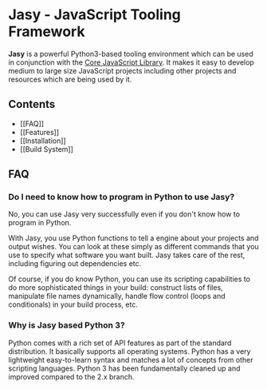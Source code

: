 Jasy - JavaScript Tooling Framework
===================================

**Jasy** is a powerful Python3-based tooling environment which can be used in conjunction with the [Core JavaScript Library](https://github.com/wpbasti/core). It makes it easy to develop medium to large size JavaScript projects including other projects and resources which are being used by it.

Contents
--------

* [[FAQ]]
* [[Features]]
* [[Installation]]
* [[Build System]]

FAQ
---

### Do I need to know how to program in Python to use Jasy?

No, you can use Jasy very successfully even if you don't know how to program in Python.

With Jasy, you use Python functions to tell a engine about your projects and output wishes. You can look at these simply as different commands that you use to specify what software you want built. Jasy takes care of the rest, including figuring out dependencies etc.

Of course, if you do know Python, you can use its scripting capabilities to do more sophisticated things in your build: construct lists of files, manipulate file names dynamically, handle flow control (loops and conditionals) in your build process, etc.

### Why is Jasy based Python 3?

Python comes with a rich set of API features as part of the standard distribution. It basically supports all operating systems. Python has a very lightweight easy-to-learn syntax and matches a lot of concepts from other scripting languages. Python 3 has been fundamentally cleaned up and improved compared to the 2.x branch.